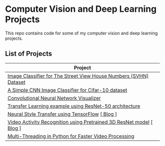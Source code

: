 # Computer Vision and Deep Learning Projects
This repo contains code for some of my computer vision and deep learning projects. 

## List of Projects
| Project |
| ------------- |
| [Image Classifier for The Street View House Numbers (SVHN) Dataset](StreetViewHouseNumbers_Classifier/) |
| [A Simple CNN Image Classifier for Cifar-10 dataset](CIFAR10_Image_Classifier/) |
| [Convolutional Neural Network Visualizer](ConvolutionalNeuralNetworkVisualizer/) | 
| [Transfer Learning example using ResNet-50 architecture](TransferLearningResnet/) | 
| [Neural Style Transfer using TensorFlow](NeuralStyleTransfer/) [[ Blog ]](https://medium.com/@vasu.gupta9/neural-style-transfer-using-tensorflow-7e0f3e789e0c) | 
| [Video Activity Recognition using Pretrained 3D ResNet model](VideoActivityRecognition3DResnet/) [[ Blog ]](https://gvasu.medium.com/recognizing-400-different-activities-in-videos-using-python-and-opencv-ee59cc6d61f6) |
| [Multi-Threading in Python for Faster Video Processing](MultiThreadedVideoProcessing/)
